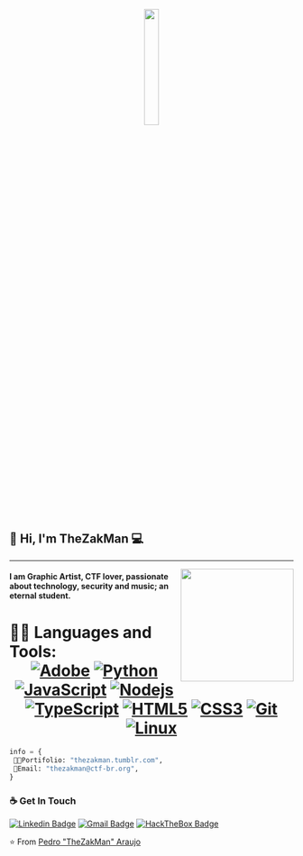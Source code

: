 <p align="center">
    <img src="https://64.media.tumblr.com/fc25fe4f65bc3d59cd7d51c98978bbc1/018960ee17970ed1-29/s128x128u_c1/a52339ef99aa53482b6719e226b03f47a87cee31.pnj" width="23%" height="23%" />
</p>

## 👋 Hi, I'm TheZakMan :computer:
 ------------
<img align='right' src='https://github.com/ctf-br/branding/blob/master/Logos/Padr%C3%A3o/GIF/CTF-BR(Flag).gif?raw=true' width='200"'>

#### I am Graphic Artist, CTF lover, passionate about technology, security and music; an eternal student.

 # 👨‍💻 Languages and Tools: <div align="center"> [![Adobe](https://img.shields.io/badge/adobe%20suite-%23FF0000.svg?&style==flat-square&logo=adobe&logoColor=white)](https://adobe.com/) [![Python](https://img.shields.io/badge/-Python-%23007bcd?style=flat-square&logo=python&logoColor=ffce5a)](https://python.org/) [![JavaScript](https://img.shields.io/badge/-JavaScript-%23F7DF1C?style=flat-square&logo=javascript&logoColor=000000&labelColor=%23F7DF1C&color=%23FFCE5A)](https://www.javascript.com/) [![Nodejs](https://img.shields.io/badge/-Nodejs-black?style=flat-square&logo=Node.js)](https://nodejs.org/) [![TypeScript](https://img.shields.io/badge/-TypeScript-%23282C34?style=flat-square&logo=typescript&logoColor=007bcd)](https://www.typescriptlang.org/) [![HTML5](https://img.shields.io/badge/-HTML5-%23E44D27?style=flat-square&logo=html5&logoColor=ffffff)](https://developer.mozilla.org/pt-BR/docs/Web/HTML/HTML5) [![CSS3](https://img.shields.io/badge/-CSS3-%231572B6?style=flat-square&logo=css3)](https://developer.mozilla.org/en-US/docs/Web/CSS) [![Git](https://img.shields.io/badge/-git-black?style=flat-square&logo=Git)](https://git-scm.com/) [![Linux](https://img.shields.io/badge/-linux-%23870b53?style=flat-square&logo=linux)](https://www.kernel.org/doc/html/latest/)

</div>

```python
info = { 
 👨‍💻Portifolio: "thezakman.tumblr.com",
 📒Email: "thezakman@ctf-br.org",
}
```


### ☕ Get In Touch
[![Linkedin Badge](https://img.shields.io/badge/-TheZakMan-0077b5?style=flat-square&logo=Linkedin&logoColor=white&link=https://www.linkedin.com/in/thezakman/)](https://www.linkedin.com/in/thezakman/)
[![Gmail Badge](https://img.shields.io/badge/thezakman@ctf-br.org-ea4335?style=flat-square&logo=Gmail&logoColor=white)](mailto:thezakman@ctf-br.org)
[![HackTheBox Badge](https://img.shields.io/badge/-TheZakMan-9fef00?style=flat-square&logo=Hack-The-Box&logoColor=whitee&link=https://www.hackthebox.eu/home/users/profile/100461)](https://www.hackthebox.eu/home/users/profile/380585)


⭐️ From [Pedro "TheZakMan" Araujo](https://github.com/thezakman)

